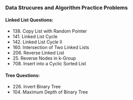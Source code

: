 <h3>Data Strucures and Algorithm Practice Problems</h3>

<h4> Linked List Questions:</h4>
<ul>
  <li> 138. Copy List with Random Pointer </li>
  <li> 141. Linked List Cycle </li>
  <li>142. Linked List Cycle II</li>
  <li>160. Intersection of Two Linked Lists</li>
  <li>206. Reverse Linked List</li>
  <li>25. Reverse Nodes in k-Group</li>
  <li>708. Insert into a Cyclic Sorted List</li>
</ul>

<h4> Tree Questions: </h4>
<ul>
  <li>226. Invert Binary Tree</li>
  <li>104. Maximum Depth of Binary Tree</li>
</ul>
  
